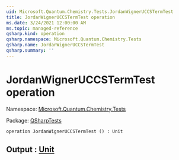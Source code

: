 ```yaml
---
uid: Microsoft.Quantum.Chemistry.Tests.JordanWignerUCCSTermTest
title: JordanWignerUCCSTermTest operation
ms.date: 3/24/2021 12:00:00 AM
ms.topic: managed-reference
qsharp.kind: operation
qsharp.namespace: Microsoft.Quantum.Chemistry.Tests
qsharp.name: JordanWignerUCCSTermTest
qsharp.summary: ''
---
```


# JordanWignerUCCSTermTest operation

Namespace: [Microsoft.Quantum.Chemistry.Tests](xref:Microsoft.Quantum.Chemistry.Tests)

Package: [QSharpTests](https://nuget.org/packages/QSharpTests)




```qsharp
operation JordanWignerUCCSTermTest () : Unit
```


## Output : [Unit](xref:microsoft.quantum.lang-ref.unit)

